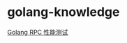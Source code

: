 # golang-knowledge


[Golang RPC 性能测试](http://kdf5000.com/2017/03/28/Golang-RPC-%E6%80%A7%E8%83%BD%E6%B5%8B%E8%AF%95/)
